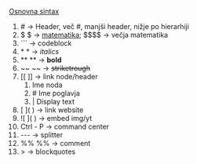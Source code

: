 
[Osnovna sintax](https://www.markdownguide.org/basic-syntax/)
1. \# -> Header, več #, manjši header, nižje po hierarhiji
2. $ \$ -> [matematika](https://math.meta.stackexchange.com/questions/5020/mathjax-basic-tutorial-and-quick-reference); \$\$\$\$ -> večja matematika
3. \`\`\` -> codeblock
4. \* \* -> *italics*
5. \*\* \*\* -> **bold**
6. ~~ ~~ -> ~~striketrough~~
7. \[\[ \]\] -> link node/header
	1. Ime noda
	2. \# Ime poglavja
	3. | Display text
8. \[  ](  ) -> link website
9. !\[ ]( ) -> embed img/yt
10. Ctrl - P -> command center
11. \-\-\- -> splitter
12. \%\% \%\% -> comment
13. \> -> blockquotes